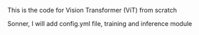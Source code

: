 This is the code for Vision Transformer (ViT) from scratch

Sonner, I will add config.yml file, training and inference module